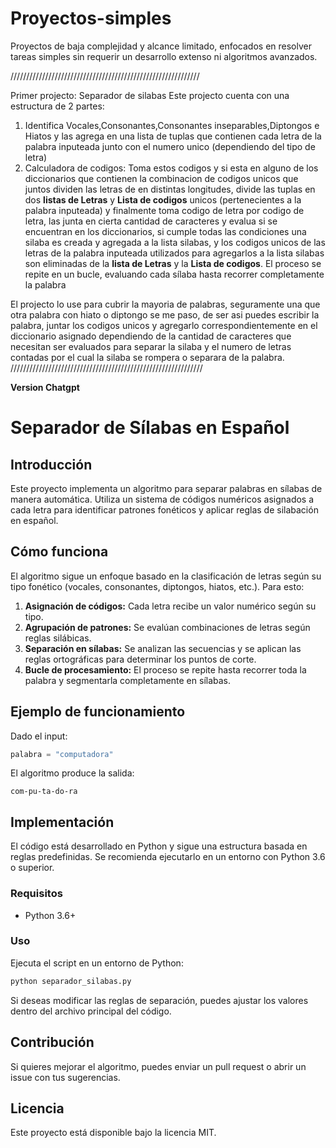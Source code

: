 # Proyectos-simples
Proyectos de baja complejidad y alcance limitado, enfocados en resolver tareas simples sin requerir un desarrollo extenso ni algoritmos avanzados.

////////////////////////////////////////////////////////////

Primer projecto: Separador de silabas
Este projecto cuenta con una estructura de 2 partes:
  1. Identifica Vocales,Consonantes,Consonantes inseparables,Diptongos e Hiatos y las agrega en una lista de tuplas que contienen cada letra de la palabra inputeada junto con el numero unico (dependiendo del tipo de letra) 
  2. Calculadora de codigos: Toma estos codigos y si esta en alguno de los diccionarios que contienen la combinacion de codigos unicos que juntos dividen las letras de en distintas longitudes, divide las tuplas en dos **listas de Letras** y **Lista de codigos** unicos (pertenecientes a la palabra inputeada) y finalmente toma codigo de letra por codigo de letra, las junta en cierta cantidad de caracteres y evalua si se encuentran en los diccionarios, si cumple todas las condiciones una silaba es creada y agregada a la lista silabas, y los codigos unicos de las letras de la palabra inputeada utilizados para agregarlos a la lista silabas son eliminadas de la **lista de Letras** y la **Lista de codigos**. El proceso se repite en un bucle, evaluando cada sílaba hasta recorrer completamente la palabra

El projecto lo use para cubrir la mayoria de palabras, seguramente una que otra palabra con hiato o diptongo se me paso, de ser asi puedes escribir la palabra, juntar los codigos unicos y agregarlo correspondientemente en el diccionario asignado dependiendo de la cantidad de caracteres que necesitan ser evaluados para separar la silaba y el numero de letras contadas por el cual la silaba se rompera o separara de la palabra.
/////////////////////////////////////////////////////////////


**Version Chatgpt**

# Separador de Sílabas en Español

## Introducción
Este proyecto implementa un algoritmo para separar palabras en sílabas de manera automática. Utiliza un sistema de códigos numéricos asignados a cada letra para identificar patrones fonéticos y aplicar reglas de silabación en español.

## Cómo funciona
El algoritmo sigue un enfoque basado en la clasificación de letras según su tipo fonético (vocales, consonantes, diptongos, hiatos, etc.). Para esto:

1. **Asignación de códigos:** Cada letra recibe un valor numérico según su tipo.
2. **Agrupación de patrones:** Se evalúan combinaciones de letras según reglas silábicas.
3. **Separación en sílabas:** Se analizan las secuencias y se aplican las reglas ortográficas para determinar los puntos de corte.
4. **Bucle de procesamiento:** El proceso se repite hasta recorrer toda la palabra y segmentarla completamente en sílabas.

## Ejemplo de funcionamiento
Dado el input:
```python
palabra = "computadora"
```
El algoritmo produce la salida:
```
com-pu-ta-do-ra
```

## Implementación
El código está desarrollado en Python y sigue una estructura basada en reglas predefinidas. Se recomienda ejecutarlo en un entorno con Python 3.6 o superior.

### Requisitos
- Python 3.6+

### Uso
Ejecuta el script en un entorno de Python:
```bash
python separador_silabas.py
```

Si deseas modificar las reglas de separación, puedes ajustar los valores dentro del archivo principal del código.

## Contribución
Si quieres mejorar el algoritmo, puedes enviar un pull request o abrir un issue con tus sugerencias.

## Licencia
Este proyecto está disponible bajo la licencia MIT.

